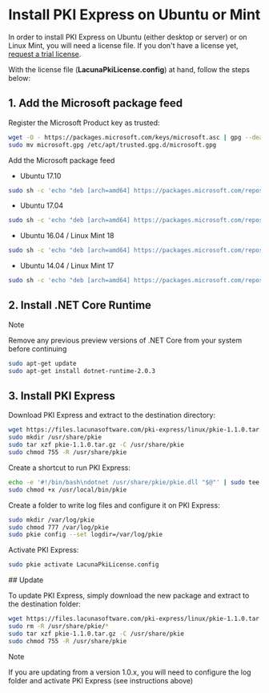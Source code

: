 ﻿# Install PKI Express on Ubuntu or Mint

In order to install PKI Express on Ubuntu (either desktop or server) or on Linux Mint,
you will need a license file. If you don't have a license yet, [request a trial license](https://www.lacunasoftware.com/en/home/purchase).

With the license file (**LacunaPkiLicense.config**) at hand, follow the steps below:

## 1. Add the Microsoft package feed

Register the Microsoft Product key as trusted:

```sh
wget -O - https://packages.microsoft.com/keys/microsoft.asc | gpg --dearmor > microsoft.gpg
sudo mv microsoft.gpg /etc/apt/trusted.gpg.d/microsoft.gpg
```

Add the Microsoft package feed

* Ubuntu 17.10

```sh
sudo sh -c 'echo "deb [arch=amd64] https://packages.microsoft.com/repos/microsoft-ubuntu-artful-prod artful main" > /etc/apt/sources.list.d/dotnetdev.list'
```

* Ubuntu 17.04

```sh
sudo sh -c 'echo "deb [arch=amd64] https://packages.microsoft.com/repos/microsoft-ubuntu-zesty-prod zesty main" > /etc/apt/sources.list.d/dotnetdev.list'
```

* Ubuntu 16.04 / Linux Mint 18

```sh
sudo sh -c 'echo "deb [arch=amd64] https://packages.microsoft.com/repos/microsoft-ubuntu-xenial-prod xenial main" > /etc/apt/sources.list.d/dotnetdev.list'
```

* Ubuntu 14.04 / Linux Mint 17

```sh
sudo sh -c 'echo "deb [arch=amd64] https://packages.microsoft.com/repos/microsoft-ubuntu-trusty-prod trusty main" > /etc/apt/sources.list.d/dotnetdev.list'
```

## 2. Install .NET Core Runtime

> [!NOTE]
> Remove any previous preview versions of .NET Core from your system before continuing

```sh
sudo apt-get update
sudo apt-get install dotnet-runtime-2.0.3
```

## 3. Install PKI Express

Download PKI Express and extract to the destination directory:

```sh
wget https://files.lacunasoftware.com/pki-express/linux/pkie-1.1.0.tar.gz
sudo mkdir /usr/share/pkie
sudo tar xzf pkie-1.1.0.tar.gz -C /usr/share/pkie
sudo chmod 755 -R /usr/share/pkie
```

Create a shortcut to run PKI Express:

```sh
echo -e '#!/bin/bash\ndotnet /usr/share/pkie/pkie.dll "$@"' | sudo tee /usr/local/bin/pkie
sudo chmod +x /usr/local/bin/pkie
```

Create a folder to write log files and configure it on PKI Express:

```sh
sudo mkdir /var/log/pkie
sudo chmod 777 /var/log/pkie
sudo pkie config --set logdir=/var/log/pkie
```

Activate PKI Express:

```sh
sudo pkie activate LacunaPkiLicense.config
```

<a name="update" />
## Update

To update PKI Express, simply download the new package and extract to the destination folder:

```sh
wget https://files.lacunasoftware.com/pki-express/linux/pkie-1.1.0.tar.gz
sudo rm -R /usr/share/pkie/*
sudo tar xzf pkie-1.1.0.tar.gz -C /usr/share/pkie
sudo chmod 755 -R /usr/share/pkie
```

> [!NOTE]
> If you are updating from a version 1.0.x, you will need to configure the log folder and activate PKI Express (see instructions above)
